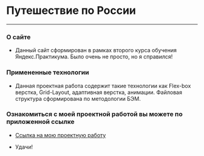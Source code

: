 # Путешествие по России

---

### О сайте
* Данный сайт сформирован в рамках второго курса обучения Яндекс.Практикума. Было очень не просто, но я справился!

### Примененные технологии
* Данная проектная работа содержит такие технологии как Flex-box верстка, Grid-Layout, адаптивная верстка, анимации. Файловая структура сформирована по методологии БЭМ.

### Ознакомиться с моей проектной работой вы можете по приложенной ссылке
* [Ссылка на мою проектную работу](https://ainur-v.github.io/russian-travel/)

* Удачи!